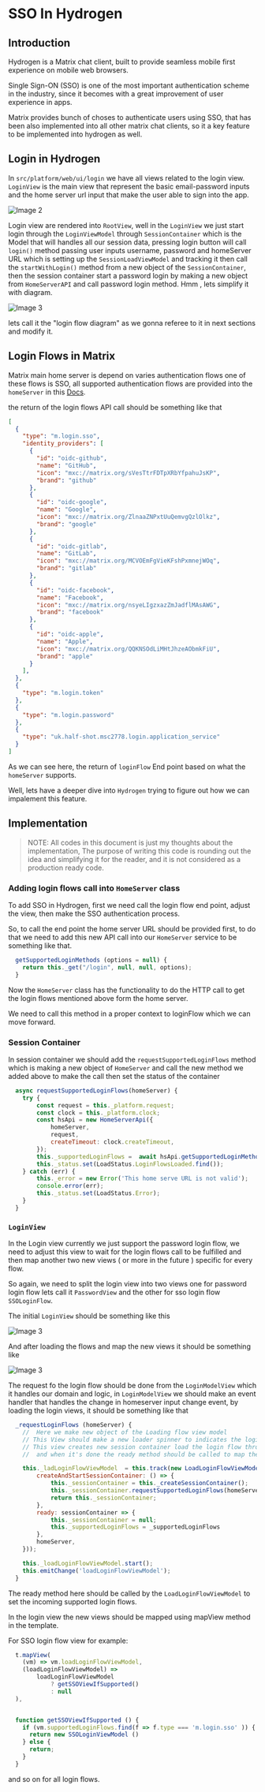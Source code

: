 # SSO In Hydrogen

## Introduction

Hydrogen is a Matrix chat client, built to provide seamless mobile first experience on mobile web browsers.

Single Sign-ON (SSO) is one of the most important authentication scheme in the industry, since it becomes with a great improvement of user experience in apps.

Matrix provides bunch of choses to authenticate users using SSO, that has been also implemented into all other matrix chat clients, so it a key feature to be implemented into hydrogen as well.
## Login in Hydrogen

In `src/platform/web/ui/login` we have all views related to the login view.<br>
`LoginView` is the main view that represent the basic email-password inputs and the home server url input that make the user able to sign into the app.

![Image 2](./assets/signIn-page.png)

Login view are rendered into `RootView`, well in the `LoginView` we just start login through the `LoginViewModel` through `SessionContainer` which is the Model that will handles all our session data, pressing login button will call `login()` method passing user inputs username, password and homeServer URL which is setting up the `SessionLoadViewModel` and tracking it then  call the `startWithLogin()` method from a new object of the `SessionContainer`, then the session container start a password login by making a new object from `HomeServerAPI` and call password login method. Hmm , lets simplify it with diagram.

![Image 3](./assets/login-process.png)

lets call it the "login flow diagram" as we gonna referee to it in next sections and modify it.
## Login Flows in Matrix

Matrix main home server is depend on varies authentication flows one of these flows is SSO, all supported authentication flows are provided into the `homeServer` in this [Docs](https://matrix.org/docs/spec/client_server/latest#id204).

the return of the login flows API call should be something like that

``` JSON
[
  {
    "type": "m.login.sso",
    "identity_providers": [
      {
        "id": "oidc-github",
        "name": "GitHub",
        "icon": "mxc://matrix.org/sVesTtrFDTpXRbYfpahuJsKP",
        "brand": "github"
      },
      {
        "id": "oidc-google",
        "name": "Google",
        "icon": "mxc://matrix.org/ZlnaaZNPxtUuQemvgQzlOlkz",
        "brand": "google"
      },
      {
        "id": "oidc-gitlab",
        "name": "GitLab",
        "icon": "mxc://matrix.org/MCVOEmFgVieKFshPxmnejWOq",
        "brand": "gitlab"
      },
      {
        "id": "oidc-facebook",
        "name": "Facebook",
        "icon": "mxc://matrix.org/nsyeLIgzxazZmJadflMAsAWG",
        "brand": "facebook"
      },
      {
        "id": "oidc-apple",
        "name": "Apple",
        "icon": "mxc://matrix.org/QQKNSOdLiMHtJhzeAObmkFiU",
        "brand": "apple"
      }
    ],
  },
  {
    "type": "m.login.token"
  },
  {
    "type": "m.login.password"
  },
  {
    "type": "uk.half-shot.msc2778.login.application_service"
  }
]
```

As we can see here, the return of `loginFlow` End point based on what the `homeServer` supports.

Well, lets have a deeper dive into `Hydrogen` trying to figure out how we can impalement this feature.

## Implementation

>NOTE: All codes in this document is just my thoughts about the implementation, The purpose of writing this code is rounding out the idea and simplifying it for the reader, and it is not considered as a production ready code.

### Adding login flows call into `HomeServer` class

To add SSO in Hydrogen, first we need call the login flow end point, adjust the view, then make the SSO authentication process.

So, to call the end point the home server URL should be provided first, to do that we need to add this new API call into our `HomeServer` service  to be something like that.

``` javascript
  getSupportedLoginMethods (options = null) {
    return this._get("/login", null, null, options);
  }
```
Now the `HomeServer` class has the functionality to do the HTTP call to get the login flows mentioned above form the home server.

We need to call this method in a proper context to loginFlow which we can move forward.

### Session Container
In session container we should add the `requestSupportedLoginFlows` method which is making a new object of `HomeServer` and call the new  method we added above to make the call then set the status of the container

```javascript
  async requestSupportedLoginFlows(homeServer) {
    try {
        const request = this._platform.request;
        const clock = this._platform.clock;
        const hsApi = new HomeServerApi({
            homeServer,
            request,
            createTimeout: clock.createTimeout,
        });
        this._supportedLoginFlows =  await hsApi.getSupportedLoginMethods().response();
        this._status.set(LoadStatus.LoginFlowsLoaded.find());
    } catch (err) {
        this._error = new Error('This home serve URL is not valid');
        console.error(err);
        this._status.set(LoadStatus.Error);
    }
  }
```

### `LoginView`

In the Login view currently we just support the password login flow, we need to adjust this view to wait for the login flows call to be fulfilled and then map another two new views ( or more in the future ) specific for every flow.

So again, we need to split the login view into two views one for password login flow lets call it `PasswordView` and the other for sso login flow `SSOLoginFlow`.

The initial `LoginView` should be something like this

![Image 3](./assets/login-view-1.png)

And after loading the flows and map the new views it should be something like

![Image 3](./assets/login-view-2.png)

The request fo the login flow should be done from the `LoginModelView` which it handles our domain and logic, in `LoginModelView` we should make an event handler that handles the change in homeserver input change event, by loading the login views, it should be something like that

``` javascript
  _requestLoginFlows (homeServer) {
    //  Here we make new object of the Loading flow view model
    // This View should make a new loader spinner to indicates the login flow is loading
    // This view creates new session container load the login flow through it ,
    //  and when it's done the ready method should be called to map the login view to add the login flows supported as shown in the above views.

    this._ladLoginFlowViewModel  = this.track(new LoadLoginFlowViewModel({
        createAndStartSessionContainer: () => {
            this._sessionContainer = this._createSessionContainer();
            this._sessionContainer.requestSupportedLoginFlows(homeServer);
            return this._sessionContainer;
        },
        ready: sessionContainer => {
            this._sessionContainer = null;
            this._supportedLoginFlows = _supportedLoginFlows
        },
        homeServer,
    }));

    this._loadLoginFlowViewModel.start();
    this.emitChange('loadLoginFlowViewModel');
  }
```
The ready method here should be called by the `LoadLoginFlowViewModel` to set the incoming supported login flows.

In the login view the new views should be mapped using mapView method in the template.

For SSO login flow view for example:

```javascript
  t.mapView(
    (vm) => vm.loadLoginFlowViewModel,
    (loadLoginFlowViewModel) =>
        loadLoginFlowViewModel
            ? getSSOViewIfSupported()
            : null
  ),


  function getSSOViewIfSupported () {
    if (vm.supportedLoginFlows.find(f => f.type === 'm.login.sso' )) {
      return new SSOLoginViewModel ()
    } else {
      return;
    }
  }

```

and so on for all login flows.

 